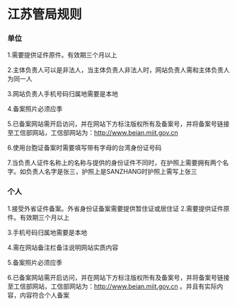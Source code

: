 

# 江苏管局规则

### 单位

1.需要提供证件原件。有效期三个月以上                                                                                                            

2.主体负责人可以是非法人，当主体负责人非法人时，网站负责人需和主体负责人为同一人                                                                                                              

3.网站负责人手机号码归属地需要是本地                                                                                                                                    

4.备案照片必须应季                                                                                                                                                                                                                                                             

5.已备案网站需开启访问，并在网站下方标注版权所有及备案号，并将备案号链接至工信部网站，工信部网站为：http://www.beian.miit.gov.cn                                                                                                               

6.使用台胞证备案时需要填写带有字母的台湾身份证号码                                             

7.当负责人证件名称上的名称与提供的身份证件不同时，在护照上需要拥有两个名字。如负责人名字是张三，护照上是SANZHANG时护照上需写上张三

### 个人

1.接受外省证件备案。外省身份证备案需要提供暂住证或居住证                                                                                                   2.需要提供证件原件。有效期三个月以上                                                                                                                        

3.手机号码归属地需要是本地                                                                                                          

4.需在网站备注栏备注说明网站实质内容                                                                                      

5.备案照片必须应季                                                                                                                                                                                                     

6.已备案网站需开启访问，并在网站下方标注版权所有及备案号，并将备案号链接至工信部网站，工信部网站为：http://www.beian.miit.gov.cn
。并且有实际内容，内容符合个人备案            


